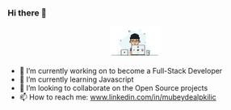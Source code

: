 ### Hi there 👋

<div id="header" align="center">
  <img src="gif.gif" width="100"/>
</div>



- 🔭 I’m currently working on to become a Full-Stack Developer
- 🌱 I’m currently learning Javascript
- 👯 I’m looking to collaborate on the Open Source projects
- 📫 How to reach me: www.linkedin.com/in/mubeydealpkilic
